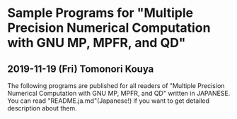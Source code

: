 Sample Programs 
for "Multiple Precision Numerical Computation with GNU MP, MPFR, and QD"
============================================================

2019-11-19 (Fri) Tomonori Kouya
---------------------------------

The following programs are published for all readers of 
"Multiple Precision Numerical Computation with GNU MP, MPFR, and QD" written in JAPANESE.
You can read "README.ja.md"(Japanese!) if you want to get detailed description about them.

